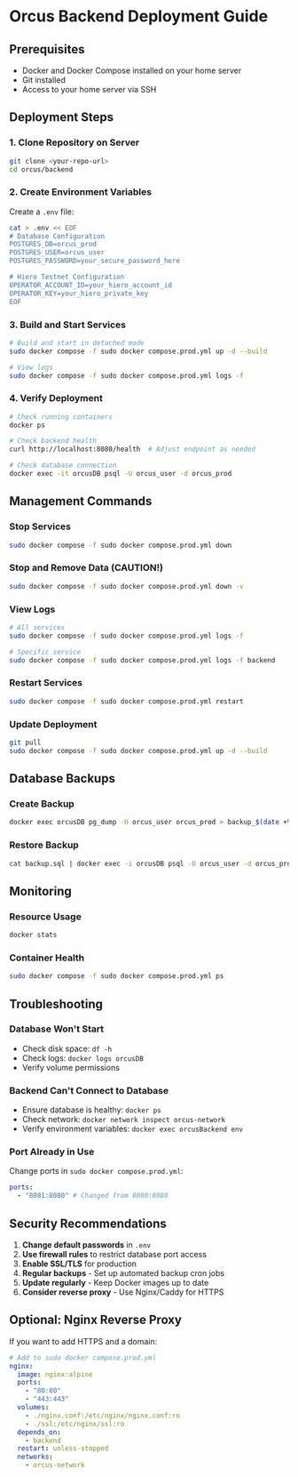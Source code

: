 # Orcus Backend Deployment Guide

## Prerequisites

- Docker and Docker Compose installed on your home server
- Git installed
- Access to your home server via SSH

## Deployment Steps

### 1. Clone Repository on Server

```bash
git clone <your-repo-url>
cd orcus/backend
```

### 2. Create Environment Variables

Create a `.env` file:

```bash
cat > .env << EOF
# Database Configuration
POSTGRES_DB=orcus_prod
POSTGRES_USER=orcus_user
POSTGRES_PASSWORD=your_secure_password_here

# Hiero Testnet Configuration
OPERATOR_ACCOUNT_ID=your_hiero_account_id
OPERATOR_KEY=your_hiero_private_key
EOF
```

### 3. Build and Start Services

```bash
# Build and start in detached mode
sudo docker compose -f sudo docker compose.prod.yml up -d --build

# View logs
sudo docker compose -f sudo docker compose.prod.yml logs -f
```

### 4. Verify Deployment

```bash
# Check running containers
docker ps

# Check backend health
curl http://localhost:8080/health  # Adjust endpoint as needed

# Check database connection
docker exec -it orcusDB psql -U orcus_user -d orcus_prod
```

## Management Commands

### Stop Services

```bash
sudo docker compose -f sudo docker compose.prod.yml down
```

### Stop and Remove Data (CAUTION!)

```bash
sudo docker compose -f sudo docker compose.prod.yml down -v
```

### View Logs

```bash
# All services
sudo docker compose -f sudo docker compose.prod.yml logs -f

# Specific service
sudo docker compose -f sudo docker compose.prod.yml logs -f backend
```

### Restart Services

```bash
sudo docker compose -f sudo docker compose.prod.yml restart
```

### Update Deployment

```bash
git pull
sudo docker compose -f sudo docker compose.prod.yml up -d --build
```

## Database Backups

### Create Backup

```bash
docker exec orcusDB pg_dump -U orcus_user orcus_prod > backup_$(date +%Y%m%d_%H%M%S).sql
```

### Restore Backup

```bash
cat backup.sql | docker exec -i orcusDB psql -U orcus_user -d orcus_prod
```

## Monitoring

### Resource Usage

```bash
docker stats
```

### Container Health

```bash
sudo docker compose -f sudo docker compose.prod.yml ps
```

## Troubleshooting

### Database Won't Start

- Check disk space: `df -h`
- Check logs: `docker logs orcusDB`
- Verify volume permissions

### Backend Can't Connect to Database

- Ensure database is healthy: `docker ps`
- Check network: `docker network inspect orcus-network`
- Verify environment variables: `docker exec orcusBackend env`

### Port Already in Use

Change ports in `sudo docker compose.prod.yml`:

```yaml
ports:
  - "8081:8080" # Changed from 8080:8080
```

## Security Recommendations

1. **Change default passwords** in `.env`
2. **Use firewall rules** to restrict database port access
3. **Enable SSL/TLS** for production
4. **Regular backups** - Set up automated backup cron jobs
5. **Update regularly** - Keep Docker images up to date
6. **Consider reverse proxy** - Use Nginx/Caddy for HTTPS

## Optional: Nginx Reverse Proxy

If you want to add HTTPS and a domain:

```yaml
# Add to sudo docker compose.prod.yml
nginx:
  image: nginx:alpine
  ports:
    - "80:80"
    - "443:443"
  volumes:
    - ./nginx.conf:/etc/nginx/nginx.conf:ro
    - ./ssl:/etc/nginx/ssl:ro
  depends_on:
    - backend
  restart: unless-stopped
  networks:
    - orcus-network
```
